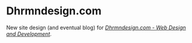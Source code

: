 # Dhrmndesign.com

New site design (and eventual blog) for
[*Dhrmndesign.com - Web Design and Development*](http://www.dhrmndesign.com).